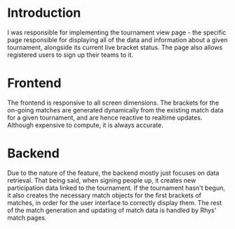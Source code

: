# Introduction
I was responsible for implementing the tournament view page - the specific page responsible for displaying all of the data and information about a given tournament, alongside its current live bracket status.
The page also allows registered users to sign up their teams to it.

# Frontend
The frontend is responsive to all screen dimensions.
The brackets for the on-going matches are generated dynamically from the existing match data for a given tournament, and are hence reactive to realtime updates.
Although expensive to compute, it is always accurate.

# Backend
Due to the nature of the feature, the backend mostly just focuses on data retrieval.
That being said, when signing people up, it creates new participation data linked to the tournament.
If the tournament hasn't begun, it also creates the necessary match objects for the first brackets of matches, in order for the user interface to correctly display them.
The rest of the match generation and updating of match data is handled by Rhys' match pages.
